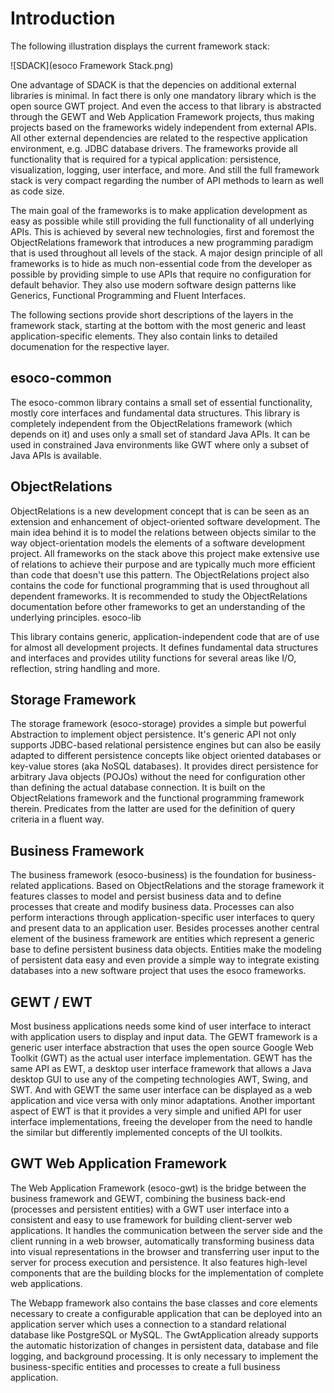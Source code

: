 # Introduction

The following illustration displays the current framework stack:

![SDACK](esoco Framework Stack.png)

One advantage of SDACK is that the depencies on additional external libraries is minimal. In fact there is only one mandatory library which is the open source GWT project. And even the access to that library is abstracted through the GEWT and Web Application Framework projects, thus making projects based on the frameworks widely independent from external APIs. All other external dependencies are related to the respective application environment, e.g. JDBC database drivers. The frameworks provide all functionality that is required for a typical application: persistence, visualization, logging, user interface, and more. And still the full framework stack is very compact regarding the number of API methods to learn as well as code size.

The main goal of the frameworks is to make application development as easy as possible while still providing the full functionality of all underlying APIs. This is achieved by several new technologies, first and foremost the ObjectRelations framework that introduces a new programming paradigm that is used throughout all levels of the stack. A major design principle of all frameworks is to hide as much non-essential code from the developer as possible by providing simple to use APIs that require no configuration for default behavior. They also use modern software design patterns like Generics, Functional Programming and Fluent Interfaces.

The following sections provide short descriptions of the layers in the framework stack, starting at the bottom with the most generic and least application-specific elements. They also contain links to detailed documenation for the respective layer.

## esoco-common

The esoco-common library contains a small set of essential functionality, mostly core interfaces and fundamental data structures. This library is completely independent from the ObjectRelations framework (which depends on it) and uses only a small set of standard Java APIs. It can be used in constrained Java environments like GWT where only a subset of Java APIs is available.

## ObjectRelations

ObjectRelations is a new development concept that is can be seen as an extension and enhancement of object-oriented software development. The main idea behind it is to model the relations between objects similar to the way object-orientation models the elements of a software development project. All frameworks on the stack above this project make extensive use of relations to achieve their purpose and are typically much more efficient than code that doesn't use this pattern. The ObjectRelations project also contains the code for functional programming that is used throughout all dependent frameworks. It is recommended to study the ObjectRelations documentation before other frameworks to get an understanding of the underlying principles.
esoco-lib

This library contains generic, application-independent code that are of use for almost all development projects. It defines fundamental data structures and interfaces and provides utility functions for several areas like I/O, reflection, string handling and more.

## Storage Framework

The storage framework (esoco-storage) provides a simple but powerful Abstraction to implement object persistence. It's generic API not only supports JDBC-based relational persistence engines but can also be easily adapted to different persistence concepts like object oriented databases or key-value stores (aka NoSQL databases). It provides direct persistence for arbitrary Java objects (POJOs) without the need for configuration other than defining the actual database connection. It is built on the ObjectRelations framework and the functional programming framework therein. Predicates from the latter are used for the definition of query criteria in a fluent way.

## Business Framework

The business framework (esoco-business) is the foundation for business-related applications. Based on ObjectRelations and the storage framework it features classes to model and persist business data and to define processes that create and modify business data. Processes can also perform interactions through application-specific user interfaces to query and present data to an application user. Besides processes another central element of the business framework are entities which represent a generic base to define persistent business data objects. Entities make the modeling of persistent data easy and even provide a simple way to integrate existing databases into a new software project that uses the esoco frameworks.

## GEWT / EWT

Most business applications needs some kind of user interface to interact with application users to display and input data. The GEWT framework is a generic user interface abstraction that uses the open source Google Web Toolkit (GWT) as the actual user interface implementation. GEWT has the same API as EWT, a desktop user interface framework that allows a Java desktop GUI to use any of the competing technologies AWT, Swing, and SWT. And with GEWT the same user interface can be displayed as a web application and vice versa with only minor adaptations. Another important aspect of EWT is that it provides a very simple and unified API for user interface implementations, freeing the developer from the need to handle the similar but differently implemented concepts of the UI toolkits.

## GWT Web Application Framework

The Web Application Framework (esoco-gwt) is the bridge between the business framework and GEWT, combining the business back-end (processes and persistent entities) with a GWT user interface into a consistent and easy to use framework for building client-server web applications. It handles the communication between the server side and the client running in a web browser, automatically transforming business data into visual representations in the browser and transferring user input to the server for process execution and persistence. It also features high-level components that are the building blocks for the implementation of complete web applications.

The Webapp framework also contains the base classes and core elements necessary to create a configurable application that can be deployed into an application server which uses a connection to a standard relational database like PostgreSQL or MySQL. The GwtApplication already supports the automatic historization of changes in persistent data, database and file logging, and background processing. It is only necessary to implement the business-specific entities and processes to create a full business application.